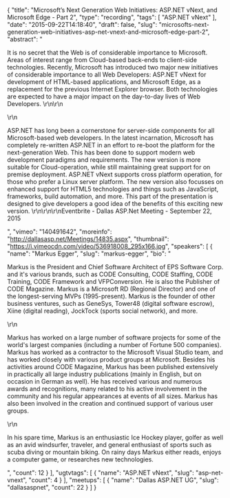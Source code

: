 {
  "title": "Microsoft’s Next Generation Web Initiatives: ASP.NET vNext, and Microsoft Edge - Part 2",
  "type": "recording",
  "tags": [
    "ASP.NET vNext"
  ],
  "date": "2015-09-22T14:18:40",
  "draft": false,
  "slug": "microsofts-next-generation-web-initiatives-asp-net-vnext-and-microsoft-edge-part-2",
  "abstract": "<p>It is no secret that the Web is of considerable importance to Microsoft. Areas of interest range from Cloud-based back-ends to client-side technologies. Recently, Microsoft has introduced two major new initiatives of considerable importance to all Web Developers: ASP.NET vNext for development of HTML-based applications, and Microsoft Edge, as a replacement for the previous Internet Explorer browser. Both technologies are expected to have a major impact on the day-to-day lives of Web Developers. \r\n\r\n</p>\r\n<p>ASP.NET has long been a cornerstone for server-side components for all Microsoft-based web developers. In the latest incarnation, Microsoft has completely re-written ASP.NET in an effort to re-boot the platform for the next-generation Web. This has been done to support modern web development paradigms and requirements. The new version is more suitable for Cloud-operation, while still maintaining great support for on premise deployment. ASP.NET vNext supports cross platform operation, for those who prefer a Linux server platform. The new version also focusses on enhanced support for HTML5 technologies and things such as JavaScript, frameworks, build automation, and more. This part of the presentation is designed to give developers a good idea of the benefits of this exciting new version. \r\n\r\n\r\nEventbrite - Dallas ASP.Net Meeting - September 22, 2015 </p>",
  "vimeo": "140491642",
  "moreinfo": "http://dallasasp.net/Meetings/14835.aspx",
  "thumbnail": "https://i.vimeocdn.com/video/536918008_295x166.jpg",
  "speakers": [
    {
      "name": "Markus Egger",
      "slug": "markus-egger",
      "bio": "<p>Markus is the President and Chief Software Architect of EPS Software Corp. and it's various brands, such as CODE Consulting, CODE Staffing, CODE Training, CODE Framework and VFPConversion. He is also the Publisher of CODE Magazine. Markus is a Microsoft RD (Regional Director) and one of the longest-serving MVPs (1995-present). Markus is the founder of other business ventures, such as GeneSys, Tower48 (digital software escrow), Xiine (digital reading), JockTock (sports social network), and more.</p>\r\n<p>Markus has worked on a large number of software projects for some of the world's largest companies (including a number of Fortune 500 companies). Markus has worked as a contractor to the Microsoft Visual Studio team, and has worked closely with various product groups at Microsoft. Besides his activities around CODE Magazine, Markus has been published extensively in practically all large industry publications (mainly in English, but on occasion in German as well). He has received various and numerous awards and recognitions, many related to his active involvement in the community and his regular appearances at events of all sizes. Markus has also been involved in the creation and continued support of various user groups.</p>\r\n<p>In his spare time, Markus is an enthusiastic Ice Hockey player, golfer as well as an avid windsurfer, traveler, and general enthusiast of sports such as scuba diving or mountain biking. On rainy days Markus either reads, enjoys a computer game, or researches new technologies.</p>",
      "count": 12
    }
  ],
  "ugtvtags": [
    {
      "name": "ASP.NET vNext",
      "slug": "asp-net-vnext",
      "count": 4
    }
  ],
  "meetups": [
    {
      "name": "Dallas ASP.NET UG",
      "slug": "dallasaspnet",
      "count": 22
    }
  ]
}